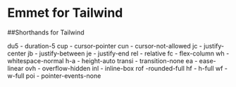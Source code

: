 # Emmet for Tailwind

##Shorthands for Tailwind

du5 - duration-5
cup - cursor-pointer
cun - cursor-not-allowed
jc - justify-center
jb - justify-between
je - justify-end
rel - relative
fc - flex-column
wh - whitespace-normal
h-a - height-auto
transi - transition-none
ea - ease-linear
ovh - overflow-hidden
inl - inline-box
rof -rounded-full
hf - h-full
wf - w-full
poi - pointer-events-none